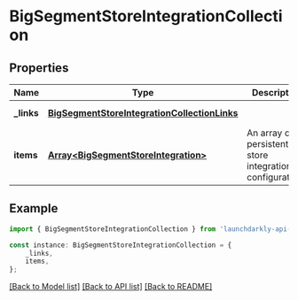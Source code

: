 # BigSegmentStoreIntegrationCollection


## Properties

Name | Type | Description | Notes
------------ | ------------- | ------------- | -------------
**_links** | [**BigSegmentStoreIntegrationCollectionLinks**](BigSegmentStoreIntegrationCollectionLinks.md) |  | [default to undefined]
**items** | [**Array&lt;BigSegmentStoreIntegration&gt;**](BigSegmentStoreIntegration.md) | An array of persistent store integration configurations | [default to undefined]

## Example

```typescript
import { BigSegmentStoreIntegrationCollection } from 'launchdarkly-api-typescript';

const instance: BigSegmentStoreIntegrationCollection = {
    _links,
    items,
};
```

[[Back to Model list]](../README.md#documentation-for-models) [[Back to API list]](../README.md#documentation-for-api-endpoints) [[Back to README]](../README.md)
